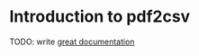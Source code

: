 # Introduction to pdf2csv

TODO: write [great documentation](http://jacobian.org/writing/great-documentation/what-to-write/)
